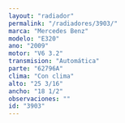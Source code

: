 ```yaml
---
layout: "radiador"
permalink: "/radiadores/3903/"
marca: "Mercedes Benz"
modelo: "E320"
ano: "2009"
motor: "V6 3.2"
transmision: "Automática"
parte: "62796A"
clima: "Con clima"
alto: "25 3/16"
ancho: "18 1/2"
observaciones: ""
id: "3903"
---
```


